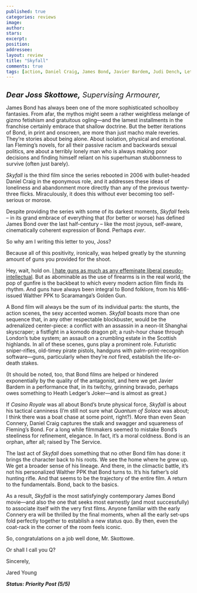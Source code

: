 ```yaml
---
published: true
categories: reviews
image:
author: 
stars: 
excerpt: 
position: 
addressee: 
layout: review
title: "Skyfall"
comments: true
tags: [action, Daniel Craig, James Bond, Javier Bardem, Judi Dench, Letters, Sam Mendes]
---
```

<div><p><span class="full-image-block ssNonEditable"><span><a href="/letters/2012/11/9/skyfall.html"><img src="http://static.squarespace.com/static/5005f6bcc4aa41161b33e89e/5329cf1fe4b07c068ebf74de/5329cf1fe4b07c068ebf7705/1352753824107/Skyfall2.jpg" alt="" /></a></span></span></p>
<p><em style="font-size:120%;"><span style="font-size:120%;"><strong>Dear Joss Skottowe,</strong> Supervising Armourer,</span></em></p>
<p>James Bond has always been one of the more sophisticated schoolboy fantasies. From afar, the mythos might seem a rather weightless melange of gizmo fetishism and gratuitous ogling&mdash;and the lamest installments in the franchise certainly embrace that shallow doctrine. But the better iterations of Bond, in print and onscreen, are more than just macho male reveries. They&rsquo;re stories about being alone. About isolation, physical and emotional. Ian Fleming&rsquo;s novels, for all their passive racism and backwards sexual politics, are about a terribly lonely man who is always making poor decisions and finding himself reliant on his superhuman stubbornness to survive (often just barely).&nbsp;</p>
<p><em>Skyfall</em> is the third film since the series rebooted in 2006 with bullet-headed Daniel Craig in the eponymous role, and it addresses these ideas of loneliness and abandonment more directly than any of the previous twenty-three flicks. Miraculously, it does this without ever becoming too self-serious or morose.&nbsp;</p>
<p>Despite providing the series with some of its darkest moments, <em>Skyfall</em> feels &ndash; in its grand embrace of everything that (for better or worse) has defined James Bond over the last half-century &ndash; like the most joyous, self-aware, cinematically coherent expression of Bond. Perhaps <em>ever</em>.</p>
<p>So why am I writing this letter to you, Joss?&nbsp;</p>
<p>Because all of this positivity, ironically, was helped greatly by the stunning amount of guns you provided for the shoot.&nbsp;</p>
<p>Hey, wait, hold on. <a href="/letters/2012/7/27/the-dark-knight-rises.html">I hate guns as much as any effeminate liberal pseudo-intellectual</a>. But as abominable as the use of firearms is in the real world, the pop of gunfire is the backbeat to which every modern action film finds its rhythm. And guns have always been integral to Bond folklore, from his MI6-issued Walther PPK to Scaramanga&rsquo;s Golden Gun.</p>
<p>A Bond film will always be the sum of its individual parts: the stunts, the action scenes, the sexy accented women. <em>Skyfall</em> boasts more than one sequence that, in any other respectable blockbuster, would be the adrenalized center-piece: a conflict with an assassin in a neon-lit Shanghai skyscraper; a fistfight in a komodo dragon pit; a rush-hour chase through London&rsquo;s tube system; an assault on a crumbling estate in the Scottish highlands. In all of these scenes, guns play a prominent role. Futuristic sniper-rifles, old-timey pirate pistols, handguns with palm-print-recognition software&mdash;guns, particularly when they&rsquo;re <em>not</em> fired, establish the life-or-death stakes.</p>
<p>(It should be noted, too, that Bond films are helped or hindered exponentially by the quality of the antagonist, and here we get Javier Bardem in a performance that, in its twitchy, grinning bravado, perhaps owes something to Heath Ledger&rsquo;s Joker&mdash;and is almost as great.) &nbsp;&nbsp;</p>
<p>If <em>Casino Royale</em> was all about Bond&rsquo;s brute physical force, <em>Skyfall</em> is about his tactical canniness (I&rsquo;m still not sure what <em>Quantum of Solace</em> was about; I think there was a boat chase at some point, right?). More than even Sean Connery, Daniel Craig captures the stalk and swagger and squareness of Fleming&rsquo;s Bond. For a long while filmmakers seemed to mistake Bond&#8217;s steeliness for refinement, elegance. In fact, it&rsquo;s a moral coldness. Bond is an orphan, after all; raised by The Service.&nbsp;&nbsp;</p>
<p>The last act of <em>Skyfall</em> does something that no other Bond film has done: it brings the character back to his roots. We see the home where he grew up. We get a broader sense of his lineage. And there, in the climactic battle, it&rsquo;s not his personalized Walther PPK that Bond turns to. It&rsquo;s his father&rsquo;s old hunting rifle. And that seems to be the trajectory of the entire film. A return to the fundamentals. Bond, back to the basics. &nbsp;</p>
<p>As a result, <em>Skyfall</em> is the most satisfyingly contemporary James Bond movie&mdash;and also the one that seeks most earnestly (and most successfully) to associate itself with the very first films. Anyone familiar with the early Connery era will be thrilled by the final moments, when all the early set-ups fold perfectly together to establish a new status quo. By then, even the coat-rack in the corner of the room feels iconic.</p>
<p>So, congratulations on a job well done, Mr. Skottowe.&nbsp;</p>
<p>Or shall I call you Q?&nbsp;</p>
<p>Sincerely,&nbsp;</p>
<p>Jared Young</p>
<p><strong><em>Status: Priority Post (5/5)</em></strong></p>
<div></div></div>
